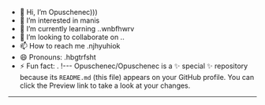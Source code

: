 - 👋 Hi, I’m Opuschenec)))
- 👀 I’m interested in manis
- 🌱 I’m currently learning ..wnbfhwrv
- 💞️ I’m looking to collaborate on ..
- 📫 How to reach me .njhyuhiok
- 😄 Pronouns: .hbgtrfsht
- ⚡ Fun fact: .
!---
Opuschenec/Opuschenec is a ✨ special ✨ repository because its `README.md` (this file) appears on your GitHub profile.
You can click the Preview link to take a look at your changes.
---
